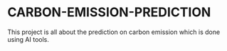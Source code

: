 # CARBON-EMISSION-PREDICTION
This project is all about the prediction on carbon emission which is done using AI tools.
